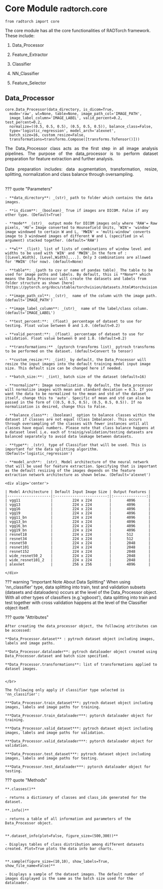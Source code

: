 
# Core Module <small> radtorch.core </small>

```
from radtorch import core
```
The core module has all the core functionalities of RADTorch framework. These include:

1. Data_Processor

2. Feature_Extractor

3. Classifier

4. NN_Classifier

5. Feature_Selector



## Data_Processor

```
core.Data_Processor(data_directory, is_dicom=True,
  mode='raw', wl=None, table=None, image_path_col='IMAGE_PATH',
  image_label_column='IMAGE_LABEL', valid_percent=0.2, test_percent=0.2,
  normalize=((0.5, 0.5, 0.5), (0.5, 0.5, 0.5)), balance_class=False,
  type='logistic_regression', model_arch='alexnet',
  batch_size=16, custom_resize=False,
  transformations=transforms.Compose([transforms.ToTensor()]))
```
<p style='text-align: justify;'>
The Data_Processor class acts as the first step in all image analysis pipelines. The purpose of the data_processor is to perform dataset preparation for feature extraction and further analysis.
</br>
</br>
Data preparation includes: data augmentation, transformation, resize, splitting, normalization and class balance through oversampling.
</br>
</br>


??? quote "Parameters"

    - **data_directory**: _(str)_ path to folder which contains the data images.

    - **is_dicom**: _(boolean)_ True if images are DICOM. False if any other type. (Default=True)

    - **mode** _(str)_  output mode for DICOM images only where 'RAW'= Raw pixels, 'HU'= Image converted to Hounsefield Units, 'WIN'= 'window' image windowed to certain W and L, 'MWIN' = 'multi-window' converts image to 3 windowed images of different W and L (specified in wl argument) stacked together. (default='RAW')

    - **wl** _(list)_ list of lists of combinations of window level and widths to be used with 'WIN' and 'MWIN'.In the form of : [[Level,Width], [Level,Width],...]. Only 3 combinations are allowed for 'MWIN' (for now). (default=None)

    - **table**: _(path to csv or name of pandas table)_ The table to be used for image paths and labels. By default, this is **None** which means the Data_Processor will create the datasets and labels from folder structure as shown [here](https://pytorch.org/docs/stable/torchvision/datasets.html#torchvision.datasets.ImageFolder).

    - **image_path_col**: _(str)_  name of the column with the image path. (default='IMAGE_PATH')

    - **image_label_column**: _(str)_  name of the label/class column. (default='IMAGE_LABEL')

    - **test_percent:**: _(float)_ percentage of dataset to use for testing. Float value between 0 and 1.0. (default=0.2)

    - **valid_percent:**: _(float)_ percentage of dataset to use for validation. Float value between 0 and 1.0. (default=0.2)

    - **transformations:** _(pytorch transforms list)_ pytroch transforms to be performed on the dataset. (default=Convert to tensor)

    - **custom_resize:**: _(int)_ by default, the Data_Processor will resize the input images into the default training model input image size. This default size can be changed here if needed.

    - **batch_size:**: _(int)_ batch size of the dataset (default=16)

    - **normalize**: Image normalization. By default, the Data_processor will normalize images with mean and standard deviation = 0.5. If you want the data to be normalized to the mean and std of the dataset itself, change this to 'auto'. Specific of mean and std can also be passed in the form of ((0.5, 0.5, 0.5), (0.5, 0.5, 0.5)). If no normalization is desired, change this to False.

    - **balance_class**: _(boolean)_ option to balance classes within the dataset if classes are not equal (Class Imbalance). This occurs through oversampling of the classes with fewer instances until all classes have equal numbers. Please note that class balance happens at a dataset level i.e. each of trainig/validation/testing datasets are balanced separately to avoid data leakage between datasets.

    - **type**: _(str)_ type of Classifier that will be used. This is important for the data splitting algorithm. (Default='logistic_regression')

    - **model_arch**: _(str)_ Model architecture of the neural network that will be used for feature extraction. Specifying that is important as the default resizing of the images depends on the feature extraction network architecture as shown below. (Default='alexnet')

    <div align='center'>

    | Model Architecture | Default Input Image Size | Output Features |
    |--------------------|:------------------------:|:---------------:|
    | vgg11              |         224 x 224        |       4096      |
    | vgg13              |         224 x 224        |       4096      |
    | vgg16              |         224 x 224        |       4096      |
    | vgg19              |         224 x 224        |       4096      |
    | vgg11_bn           |         224 x 224        |       4096      |
    | vgg13_bn           |         224 x 224        |       4096      |
    | vgg16_bn           |         224 x 224        |       4096      |
    | vgg19_bn           |         224 x 224        |       4096      |
    | resnet18           |         224 x 224        |       512       |
    | resnet34           |         224 x 224        |       512       |
    | resnet50           |         224 x 224        |       2048      |
    | resnet101          |         224 x 224        |       2048      |
    | resnet152          |         224 x 224        |       2048      |
    | wide_resnet50_2    |         224 x 224        |       2048      |
    | wide_resnet101_2   |         224 x 224        |       2048      |
    | alexnet            |         256 x 256        |       4096      |

    </div>


??? warning "Important Note About Data Splitting"
    When using 'nn_classifier' type, data splitting into train, test and validation subsets (datasets and dataloaders) occurs at the level of the Data_Processor object. With all other types of classifiers (e.g.'xgboost'), data splitting into train and test together with cross validation happens at the level of the Classifier object itself.


??? quote "Attributes"

    After creating the data_processor object, the following attributes can be accessed:

    **Data_Processor.dataset** : pytroch dataset object including images, labels and image paths.

    **Data_Processor.dataloader**: pytroch dataloader object created using Data_Processor.dataset and batch size specified.

    **Data_Processor.transformations**: list of transformations applied to dataset images.


    </br>  

    The following only apply if classifier type selected is 'nn_classifier':

    ***Data_Processor.train_dataset***: pytroch dataset object including images, labels and image paths for training.

    ***Data_Processor.train_dataloader***: pytorch dataloader object for training.

    ***Data_Processor.valid_dataset***: pytroch dataset object including images, labels and image paths for validation.

    ***Data_Processor.valid_dataloader***: pytorch dataloader object for validation.

    ***Data_Processor.test_dataset***: pytroch dataset object including images, labels and image paths for testing.

    ***Data_Processor.test_dataloader***: pytorch dataloader object for testing.



??? quote "Methods"

    **.classes()**

    - returns a dictionary of classes and class_idx generated for the dataset.

    **.info()**

    - returns a table of all information and parameters of the Data_Processor object.


    **.dataset_info(plot=False, figure_size=(500,300))**

    - Displays tables of class distribution among different datasets created. Plot=True plots the data info bar charts.


    **.sample(figure_size=(10,10), show_labels=True, show_file_name=False)**

    - Displays a sample of the dataset images. The default number of images displayed is the same as the batch size used for the dataloader.
